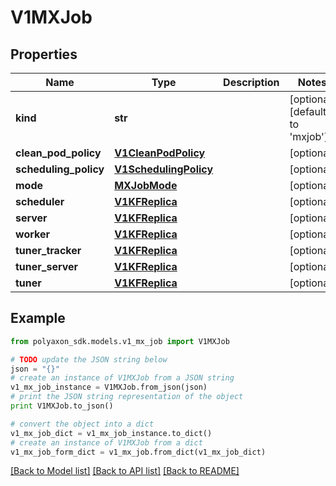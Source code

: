 # V1MXJob


## Properties
Name | Type | Description | Notes
------------ | ------------- | ------------- | -------------
**kind** | **str** |  | [optional] [default to 'mxjob']
**clean_pod_policy** | [**V1CleanPodPolicy**](V1CleanPodPolicy.md) |  | [optional] 
**scheduling_policy** | [**V1SchedulingPolicy**](V1SchedulingPolicy.md) |  | [optional] 
**mode** | [**MXJobMode**](MXJobMode.md) |  | [optional] 
**scheduler** | [**V1KFReplica**](V1KFReplica.md) |  | [optional] 
**server** | [**V1KFReplica**](V1KFReplica.md) |  | [optional] 
**worker** | [**V1KFReplica**](V1KFReplica.md) |  | [optional] 
**tuner_tracker** | [**V1KFReplica**](V1KFReplica.md) |  | [optional] 
**tuner_server** | [**V1KFReplica**](V1KFReplica.md) |  | [optional] 
**tuner** | [**V1KFReplica**](V1KFReplica.md) |  | [optional] 

## Example

```python
from polyaxon_sdk.models.v1_mx_job import V1MXJob

# TODO update the JSON string below
json = "{}"
# create an instance of V1MXJob from a JSON string
v1_mx_job_instance = V1MXJob.from_json(json)
# print the JSON string representation of the object
print V1MXJob.to_json()

# convert the object into a dict
v1_mx_job_dict = v1_mx_job_instance.to_dict()
# create an instance of V1MXJob from a dict
v1_mx_job_form_dict = v1_mx_job.from_dict(v1_mx_job_dict)
```
[[Back to Model list]](../README.md#documentation-for-models) [[Back to API list]](../README.md#documentation-for-api-endpoints) [[Back to README]](../README.md)


